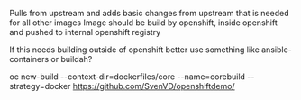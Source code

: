 Pulls from upstream and adds basic changes from upstream that is needed for all other images
Image should be build by openshift, inside openshift and pushed to internal openshift registry

If this needs building outside of openshift better use something like ansible-containers or buildah?

oc new-build --context-dir=dockerfiles/core --name=corebuild --strategy=docker  https://github.com/SvenVD/openshiftdemo/